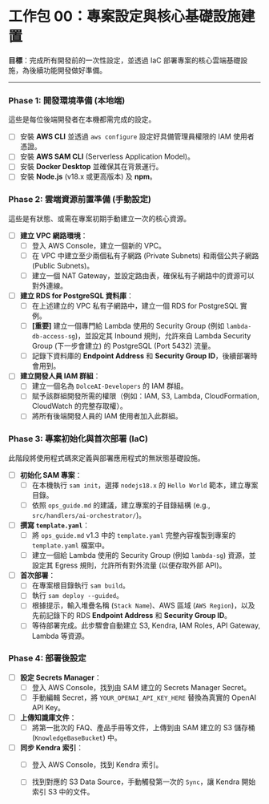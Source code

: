 # 工作包 00：專案設定與核心基礎設施建置

**目標**：完成所有開發前的一次性設定，並透過 IaC 部署專案的核心雲端基礎設施，為後續功能開發做好準備。

---

### Phase 1: 開發環境準備 (本地端)

這些是每位後端開發者在本機都需完成的設定。

- [ ] 安裝 **AWS CLI** 並透過 `aws configure` 設定好具備管理員權限的 IAM 使用者憑證。
- [ ] 安裝 **AWS SAM CLI** (Serverless Application Model)。
- [ ] 安裝 **Docker Desktop** 並確保其在背景運行。
- [ ] 安裝 **Node.js** (v18.x 或更高版本) 及 **npm**。

### Phase 2: 雲端資源前置準備 (手動設定)

這些是有狀態、或需在專案初期手動建立一次的核心資源。

- [ ] **建立 VPC 網路環境**：
    - [ ] 登入 AWS Console，建立一個新的 VPC。
    - [ ] 在 VPC 中建立至少兩個私有子網路 (Private Subnets) 和兩個公共子網路 (Public Subnets)。
    - [ ] 建立一個 NAT Gateway，並設定路由表，確保私有子網路中的資源可以對外連線。
- [ ] **建立 RDS for PostgreSQL 資料庫**：
    - [ ] 在上述建立的 VPC 私有子網路中，建立一個 RDS for PostgreSQL 實例。
    - [ ] **[重要]** 建立一個專門給 Lambda 使用的 Security Group (例如 `lambda-db-access-sg`)，並設定其 Inbound 規則，允許來自 Lambda Security Group (下一步會建立) 的 PostgreSQL (Port 5432) 流量。
    - [ ] 記錄下資料庫的 **Endpoint Address** 和 **Security Group ID**，後續部署時會用到。
- [ ] **建立開發人員 IAM 群組**：
    - [ ] 建立一個名為 `DolceAI-Developers` 的 IAM 群組。
    - [ ] 賦予該群組開發所需的權限（例如：IAM, S3, Lambda, CloudFormation, CloudWatch 的完整存取權）。
    - [ ] 將所有後端開發人員的 IAM 使用者加入此群組。

### Phase 3: 專案初始化與首次部署 (IaC)

此階段將使用程式碼來定義與部署應用程式的無狀態基礎設施。

- [ ] **初始化 SAM 專案**：
    - [ ] 在本機執行 `sam init`，選擇 `nodejs18.x` 的 `Hello World` 範本，建立專案目錄。
    - [ ] 依照 `ops_guide.md` 的建議，建立專案的子目錄結構 (e.g., `src/handlers/ai-orchestrator/`)。
- [ ] **撰寫 `template.yaml`**：
    - [ ] 將 `ops_guide.md` v1.3 中的 `template.yaml` 完整內容複製到專案的 `template.yaml` 檔案中。
    - [ ] 建立一個給 Lambda 使用的 Security Group (例如 `lambda-sg`) 資源，並設定其 Egress 規則，允許所有對外流量 (以便存取外部 API)。
- [ ] **首次部署**：
    - [ ] 在專案根目錄執行 `sam build`。
    - [ ] 執行 `sam deploy --guided`。
    - [ ] 根據提示，輸入堆疊名稱 (`Stack Name`)、AWS 區域 (`AWS Region`)，以及先前記錄下的 RDS **Endpoint Address** 和 **Security Group ID**。
    - [ ] 等待部署完成。此步驟會自動建立 S3, Kendra, IAM Roles, API Gateway, Lambda 等資源。

### Phase 4: 部署後設定

- [ ] **設定 Secrets Manager**：
    - [ ] 登入 AWS Console，找到由 SAM 建立的 Secrets Manager Secret。
    - [ ] 手動編輯 Secret，將 `YOUR_OPENAI_API_KEY_HERE` 替換為真實的 OpenAI API Key。
- [ ] **上傳知識庫文件**：
    - [ ] 將第一批次的 FAQ、產品手冊等文件，上傳到由 SAM 建立的 S3 儲存桶 (`KnowledgeBaseBucket`) 中。
- [ ] **同步 Kendra 索引**：
    - [ ] 登入 AWS Console，找到 Kendra 索引。
    - [ ] 找到對應的 S3 Data Source，手動觸發第一次的 `Sync`，讓 Kendra 開始索引 S3 中的文件。

